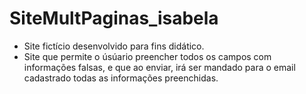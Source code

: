 # SiteMultPaginas_isabela
* Site fictício desenvolvido para fins didático.
* Site que permite o úsúario preencher todos os campos com informações falsas, e que ao enviar, irá ser mandado para o email cadastrado todas as informações preenchidas.
 
